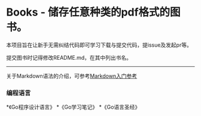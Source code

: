 # Books - 储存任意种类的pdf格式的图书。
本项目旨在让新手无需纠结代码即可学习下载与提交代码，提issue及发起pr等。


提交图书时记得修改README.md，在其中列出书名。
***
关于Markdown语法的介绍，可参考[Markdown入门参考](https://www.bookstack.cn/read/Learning-Markdown/README.md)


### 编程语言
*《Go程序设计语言》
*《Go学习笔记》
*《Go语言圣经》
